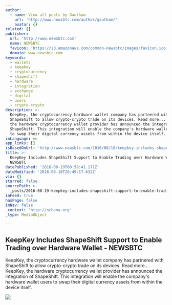 ```yaml
---
author:
  - name: View all posts by Gautham
    url: 'http://www.newsbtc.com/author/gautham/'
    avatar: {}
related: []
publisher:
  url: 'http://www.newsbtc.com'
  name: NEWSBTC
  favicon: 'https://s3.amazonaws.com/common-newsbtc/images/favicon.ico'
  domain: www.newsbtc.com
keywords:
  - wallets
  - keepkey
  - cryptocurrency
  - shapeshift
  - hardware
  - integration
  - exchange
  - digital
  - users
  - crypto-crypto
description: >-
  KeepKey, the cryptocurrency hardware wallet company has partnered with
  ShapeShift to allow crypto-crypto trade on its devices. Read more... KeepKey,
  the hardware cryptocurrency wallet provider has announced the integration of
  ShapeShift. This integration will enable the company's hardware wallet users
  to swap their digital currency assets from within the device itself.
inLanguage: en
app_links: []
isBasedOnUrl: 'http://www.newsbtc.com/2016/08/18/keepkey-includes-shapeshift-support/'
title: >-
  KeepKey Includes ShapeShift Support to Enable Trading over Hardware Wallet -
  NEWSBTC
datePublished: '2016-08-19T00:58:41.171Z'
dateModified: '2016-08-18T20:49:17.632Z'
via: {}
starred: false
sourcePath: >-
  _posts/2016-08-19-keepkey-includes-shapeshift-support-to-enable-trading-over-h.md
inFeed: true
hasPage: false
inNav: false
_context: 'http://schema.org'
_type: MediaObject

---
```

<article style=""><h1>KeepKey Includes ShapeShift Support to Enable Trading over Hardware Wallet - NEWSBTC</h1><p>KeepKey, the cryptocurrency hardware wallet company has partnered with ShapeShift to allow crypto-crypto trade on its devices. Read more... KeepKey, the hardware cryptocurrency wallet provider has announced the integration of ShapeShift. This integration will enable the company's hardware wallet users to swap their digital currency assets from within the device itself.</p><img src="http://s3.amazonaws.com/main-newsbtc-images/2016/08/18182339/Screen-Shot-2016-08-18-at-10.42.56-PM1.png" /></article>